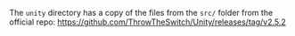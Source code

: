 The `unity` directory has a copy of the files from the `src/` folder from the
official repo: https://github.com/ThrowTheSwitch/Unity/releases/tag/v2.5.2
